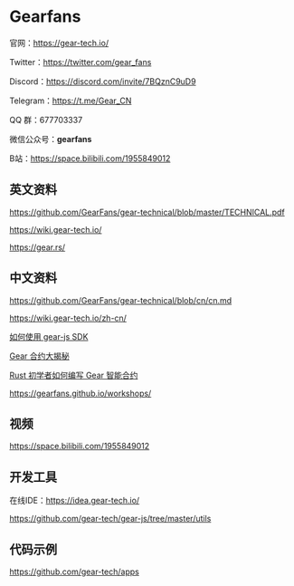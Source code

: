 # Gearfans

官网：https://gear-tech.io/

Twitter：https://twitter.com/gear_fans

Discord：https://discord.com/invite/7BQznC9uD9

Telegram：https://t.me/Gear_CN

QQ 群：677703337

微信公众号：**gearfans**

B站：https://space.bilibili.com/1955849012

## 英文资料

https://github.com/GearFans/gear-technical/blob/master/TECHNICAL.pdf

https://wiki.gear-tech.io/

https://gear.rs/

## 中文资料

https://github.com/GearFans/gear-technical/blob/cn/cn.md

https://wiki.gear-tech.io/zh-cn/

[如何使用 gear-js SDK](https://mp.weixin.qq.com/s/xwFhLISx2Pdi7p3u4Tn0IA)

[Gear 合约大揭秘](https://mp.weixin.qq.com/s/URoDFMWeWZYUEdIKNTZbyg)

[Rust 初学者如何编写 Gear 智能合约](https://mp.weixin.qq.com/s/Yal1kLNcbDijO8iuPmtlaQ)

https://gearfans.github.io/workshops/

## 视频

https://space.bilibili.com/1955849012

## 开发工具

在线IDE：https://idea.gear-tech.io/

https://github.com/gear-tech/gear-js/tree/master/utils

## 代码示例

https://github.com/gear-tech/apps
